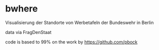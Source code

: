 # bwhere

Visualisierung der Standorte von Werbetafeln der Bundeswehr in Berlin

data via FragDenStaat

code is based to 99% on the work by https://github.com/pbock